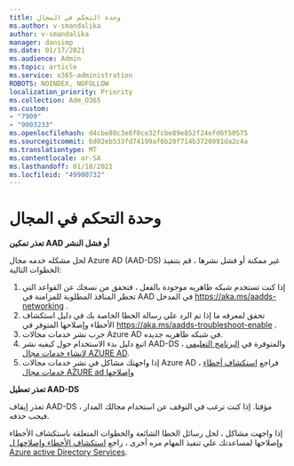 ```yaml
---
title: وحدة التحكم في المجال
ms.author: v-smandalika
author: v-smandalika
manager: dansimp
ms.date: 01/17/2021
ms.audience: Admin
ms.topic: article
ms.service: o365-administration
ROBOTS: NOINDEX, NOFOLLOW
localization_priority: Priority
ms.collection: Adm_O365
ms.custom:
- "7909"
- "9003233"
ms.openlocfilehash: d4cbe80c3e8f0ce32fcbe89e852f24efd6f50575
ms.sourcegitcommit: 6d02eb533fd74199af6b20f714b3720991da2c4a
ms.translationtype: MT
ms.contentlocale: ar-SA
ms.lasthandoff: 01/18/2021
ms.locfileid: "49900732"
---
```

# <a name="domain-controller"></a>وحدة التحكم في المجال

**تعذر تمكين AAD أو فشل النشر**

لحل مشكله خدمه مجال Azure AD (AAD-DS) غير ممكنة أو فشل نشرها ، قم بتنفيذ الخطوات التالية:

1. إذا كنت تستخدم شبكه ظاهريه موجودة بالفعل ، فتحقق من نسجك عن القواعد التي تحظر المنافذ المطلوبة للمزامنة في AAD في المدخل https://aka.ms/aadds-networking .
2. تحقق لمعرفه ما إذا تم الرد علي رسالة الخطا الخاصة بك في دليل استكشاف الأخطاء وإصلاحها المتوفر في  https://aka.ms/aadds-troubleshoot-enable .
3. جرب نشر خدمات مجالات Azure AD في شبكه ظاهريه جديده.
4. اتبع دليل بدء الاستخدام حول كيفيه نشر AAD-DS ، والمتوفرة في [البرنامج التعليمي لإنشاء خدمات مجال AZURE AD](https://docs.microsoft.com/azure/active-directory-domain-services/tutorial-create-instance).
5. إذا واجهتك مشاكل في نشر خدمات مجالات Azure AD ، فراجع [استكشاف أخطاء خدمات مجال AZURE ad وإصلاحها](https://docs.microsoft.com/azure/active-directory-domain-services/troubleshoot) 

**تعذر تعطيل AAD-DS**

تعذر إيقاف AAD-DS مؤقتا. إذا كنت ترغب في التوقف عن استخدام مجالك المدار ، فيجب حذفه.

إذا واجهت مشاكل ، لحل رسائل الخطا الشائعة والخطوات المتعلقة باستكشاف الأخطاء وإصلاحها لمساعدتك علي تنفيذ المهام مره أخرى ، راجع [استكشاف الأخطاء وإصلاحها ل Azure active Directory Services](https://docs.microsoft.com/azure/active-directory-domain-services/troubleshoot).
